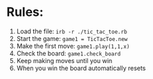 # Rules:

1. Load the file: `irb -r ./tic_tac_toe.rb`
2. Start the game: `game1 = TicTacToe.new`
3. Make the first move: `game1.play(1,1,x)`
4. Check the board: `game1.check_board`
5. Keep making moves until you win
6. When you win the board automatically resets
